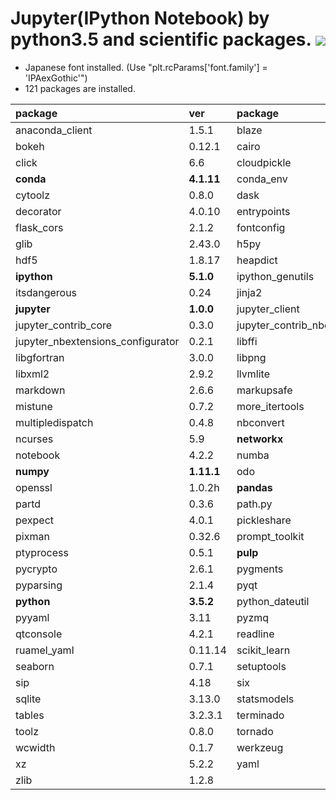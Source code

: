 Jupyter(IPython Notebook) by python3.5 and scientific packages. [![](https://badge.imagelayers.io/tsutomu7/jupyter:latest.svg)](https://imagelayers.io/?images=tsutomu7/jupyter:latest)
======

- Japanese font installed. (Use "plt.rcParams['font.family'] = 'IPAexGothic'")
- 121 packages are installed.

package|ver|package|ver|package|ver
:--|:--|:--|:--|:--|:--
anaconda_client|1.5.1|blaze|0.10.1|blist|1.3.6
bokeh|0.12.1|cairo|1.12.18|chest|0.2.3
click|6.6|cloudpickle|0.2.1|clyent|1.2.2
**conda**|**4.1.11**|conda_env|2.5.2|cycler|0.10.0
cytoolz|0.8.0|dask|0.11.0|datashape|0.5.2
decorator|4.0.10|entrypoints|0.2.2|**flask**|**0.11.1**
flask_cors|2.1.2|fontconfig|2.11.1|freetype|2.5.5
glib|2.43.0|h5py|2.6.0|harfbuzz|0.9.39
hdf5|1.8.17|heapdict|1.0.0|ipykernel|4.4.1
**ipython**|**5.1.0**|ipython_genutils|0.1.0|ipywidgets|4.1.1
itsdangerous|0.24|jinja2|2.8|jsonschema|2.5.1
**jupyter**|**1.0.0**|jupyter_client|4.3.0|jupyter_console|5.0.0
jupyter_contrib_core|0.3.0|jupyter_contrib_nbextensions|0.1.0|jupyter_core|4.1.1
jupyter_nbextensions_configurator|0.2.1|libffi|3.2.1|libgcc|5.2.0
libgfortran|3.0.0|libpng|1.6.22|libsodium|1.0.10
libxml2|2.9.2|llvmlite|0.12.1|locket|0.2.0
markdown|2.6.6|markupsafe|0.23|**matplotlib**|**1.5.1**
mistune|0.7.2|more_itertools|2.2|mpmath|0.19
multipledispatch|0.4.8|nbconvert|4.2.0|nbformat|4.1.0
ncurses|5.9|**networkx**|**1.11**|nomkl|1.0
notebook|4.2.2|numba|0.27.0|numexpr|2.6.1
**numpy**|**1.11.1**|odo|0.5.0|openblas|0.2.14
openssl|1.0.2h|**pandas**|**0.18.1**|pango|1.39.0
partd|0.3.6|path.py|8.2.1|patsy|0.4.1
pexpect|4.0.1|pickleshare|0.7.3|**pip**|**8.1.2**
pixman|0.32.6|prompt_toolkit|1.0.3|psutil|4.3.0
ptyprocess|0.5.1|**pulp**|**1.6.1**|pycosat|0.6.1
pycrypto|2.6.1|pygments|2.1.3|pyjade|4.0.0
pyparsing|2.1.4|pyqt|4.11.4|pytables|3.2.3.1
**python**|**3.5.2**|python_dateutil|2.5.3|pytz|2016.6.1
pyyaml|3.11|pyzmq|15.4.0|qt|4.8.7
qtconsole|4.2.1|readline|6.2|requests|2.11.1
ruamel_yaml|0.11.14|scikit_learn|0.17.1|**scipy**|**0.18.0**
seaborn|0.7.1|setuptools|25.1.6|simplegeneric|0.8.1
sip|4.18|six|1.10.0|sqlalchemy|1.0.13
sqlite|3.13.0|statsmodels|0.6.1|**sympy**|**1.0**
tables|3.2.3.1|terminado|0.6|tk|8.5.18
toolz|0.8.0|tornado|4.4.1|traitlets|4.2.2
wcwidth|0.1.7|werkzeug|0.11.10|wheel|0.29.0
xz|5.2.2|yaml|0.1.6|zeromq|4.1.4
zlib|1.2.8|

